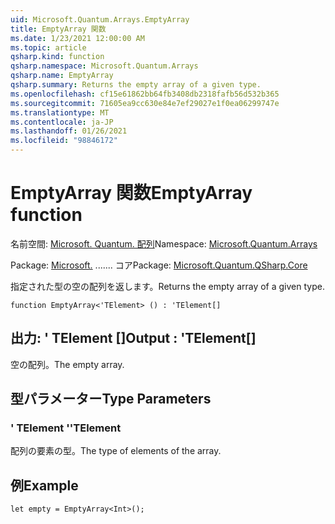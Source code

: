 ```yaml
---
uid: Microsoft.Quantum.Arrays.EmptyArray
title: EmptyArray 関数
ms.date: 1/23/2021 12:00:00 AM
ms.topic: article
qsharp.kind: function
qsharp.namespace: Microsoft.Quantum.Arrays
qsharp.name: EmptyArray
qsharp.summary: Returns the empty array of a given type.
ms.openlocfilehash: cf15e61862bb64fb3408db2318fafb56d532b365
ms.sourcegitcommit: 71605ea9cc630e84e7ef29027e1f0ea06299747e
ms.translationtype: MT
ms.contentlocale: ja-JP
ms.lasthandoff: 01/26/2021
ms.locfileid: "98846172"
---
```

# <a name="emptyarray-function"></a><span data-ttu-id="78ec1-102">EmptyArray 関数</span><span class="sxs-lookup"><span data-stu-id="78ec1-102">EmptyArray function</span></span>

<span data-ttu-id="78ec1-103">名前空間: [Microsoft. Quantum. 配列](xref:Microsoft.Quantum.Arrays)</span><span class="sxs-lookup"><span data-stu-id="78ec1-103">Namespace: [Microsoft.Quantum.Arrays](xref:Microsoft.Quantum.Arrays)</span></span>

<span data-ttu-id="78ec1-104">Package: [Microsoft.](https://nuget.org/packages/Microsoft.Quantum.QSharp.Core) ....... コア</span><span class="sxs-lookup"><span data-stu-id="78ec1-104">Package: [Microsoft.Quantum.QSharp.Core](https://nuget.org/packages/Microsoft.Quantum.QSharp.Core)</span></span>


<span data-ttu-id="78ec1-105">指定された型の空の配列を返します。</span><span class="sxs-lookup"><span data-stu-id="78ec1-105">Returns the empty array of a given type.</span></span>

```qsharp
function EmptyArray<'TElement> () : 'TElement[]
```


## <a name="output--telement"></a><span data-ttu-id="78ec1-106">出力: ' TElement []</span><span class="sxs-lookup"><span data-stu-id="78ec1-106">Output : 'TElement[]</span></span>

<span data-ttu-id="78ec1-107">空の配列。</span><span class="sxs-lookup"><span data-stu-id="78ec1-107">The empty array.</span></span>

## <a name="type-parameters"></a><span data-ttu-id="78ec1-108">型パラメーター</span><span class="sxs-lookup"><span data-stu-id="78ec1-108">Type Parameters</span></span>

### <a name="telement"></a><span data-ttu-id="78ec1-109">' TElement '</span><span class="sxs-lookup"><span data-stu-id="78ec1-109">'TElement</span></span>

<span data-ttu-id="78ec1-110">配列の要素の型。</span><span class="sxs-lookup"><span data-stu-id="78ec1-110">The type of elements of the array.</span></span>

## <a name="example"></a><span data-ttu-id="78ec1-111">例</span><span class="sxs-lookup"><span data-stu-id="78ec1-111">Example</span></span>

```qsharp
let empty = EmptyArray<Int>();
```